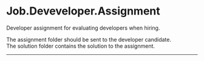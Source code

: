 # Job.Deveveloper.Assignment
Developer assignment for evaluating developers when hiring.

The assignment folder should be sent to the developer candidate.  
The solution folder contains the solution to the assignment.   

***
